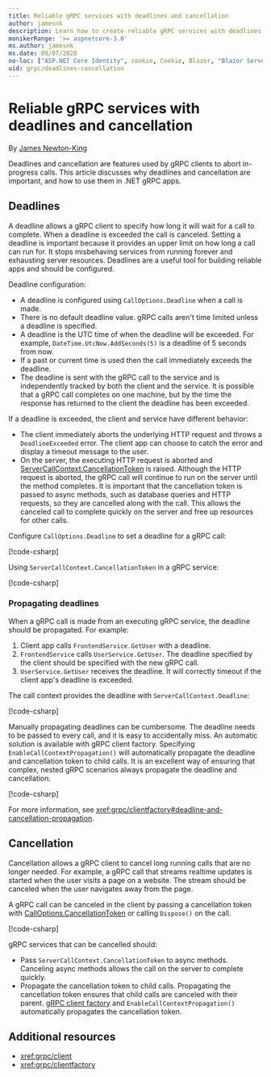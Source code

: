 ```yaml
---
title: Reliable gRPC services with deadlines and cancellation
author: jamesnk
description: Learn how to create reliable gRPC services with deadlines and cancellation in .NET.
monikerRange: '>= aspnetcore-3.0'
ms.author: jamesnk
ms.date: 09/07/2020
no-loc: ["ASP.NET Core Identity", cookie, Cookie, Blazor, "Blazor Server", "Blazor WebAssembly", "Identity", "Let's Encrypt", Razor, SignalR]
uid: grpc/deadlines-cancellation
---
```

# Reliable gRPC services with deadlines and cancellation

By [James Newton-King](https://twitter.com/jamesnk)

Deadlines and cancellation are features used by gRPC clients to abort in-progress calls. This article discusses why deadlines and cancellation are important, and how to use them in .NET gRPC apps.

## Deadlines

A deadline allows a gRPC client to specify how long it will wait for a call to complete. When a deadline is exceeded the call is canceled. Setting a deadline is important because it provides an upper limit on how long a call can run for. It stops misbehaving services from running forever and exhausting server resources. Deadlines are a useful tool for building reliable apps and should be configured.

Deadline configuration:

* A deadline is configured using `CallOptions.Deadline` when a call is made.
* There is no default deadline value. gRPC calls aren't time limited unless a deadline is specified.
* A deadline is the UTC time of when the deadline will be exceeded. For example, `DateTime.UtcNow.AddSeconds(5)` is a deadline of 5 seconds from now.
* If a past or current time is used then the call immediately exceeds the deadline.
* The deadline is sent with the gRPC call to the service and is independently tracked by both the client and the service. It is possible that a gRPC call completes on one machine, but by the time the response has returned to the client the deadline has been exceeded.

If a deadline is exceeded, the client and service have different behavior:

* The client immediately aborts the underlying HTTP request and throws a `DeadlineExceeded` error. The client app can choose to catch the error and display a timeout message to the user.
* On the server, the executing HTTP request is aborted and [ServerCallContext.CancellationToken](xref:System.Threading.CancellationToken) is raised. Although the HTTP request is aborted, the gRPC call will continue to run on the server until the method completes. It is important that the cancellation token is passed to async methods, such as database queries and HTTP requests, so they are cancelled along with the call. This allows the canceled call to complete quickly on the server and free up resources for other calls.

Configure `CallOptions.Deadline` to set a deadline for a gRPC call:

[!code-csharp[](~/grpc/deadlines-cancellation/deadline-client.cs?highlight=7,12)]

Using `ServerCallContext.CancellationToken` in a gRPC service:

[!code-csharp[](~/grpc/deadlines-cancellation/deadline-server.cs?highlight=5)]

### Propagating deadlines

When a gRPC call is made from an executing gRPC service, the deadline should be propagated. For example:

1. Client app calls `FrontendService.GetUser` with a deadline.
2. `FrontendService` calls `UserService.GetUser`. The deadline specified by the client should be specified with the new gRPC call.
3. `UserService.GetUser` receives the deadline. It will correctly timeout if the client app's deadline is exceeded.

The call context provides the deadline with `ServerCallContext.Deadline`:

[!code-csharp[](~/grpc/deadlines-cancellation/deadline-propagate.cs?highlight=7)]

Manually propagating deadlines can be cumbersome. The deadline needs to be passed to every call, and it is easy to accidentally miss. An automatic solution is available with gRPC client factory. Specifying `EnableCallContextPropagation()` will automatically propagate the deadline and cancellation token to child calls. It is an excellent way of ensuring that complex, nested gRPC scenarios always propagate the deadline and cancellation.

[!code-csharp[](~/grpc/deadlines-cancellation/clientfactory-propagate.cs?highlight=6)]

For more information, see <xref:grpc/clientfactory#deadline-and-cancellation-propagation>.

## Cancellation

Cancellation allows a gRPC client to cancel long running calls that are no longer needed. For example, a gRPC call that streams realtime updates is started when the user visits a page on a website. The stream should be canceled when the user navigates away from the page.

A gRPC call can be canceled in the client by passing a cancellation token with [CallOptions.CancellationToken](xref:System.Threading.CancellationToken) or calling `Dispose()` on the call.

[!code-csharp[](~/grpc/deadlines-cancellation/cancellation-client.cs?highlight=19)]

gRPC services that can be cancelled should:
* Pass `ServerCallContext.CancellationToken` to async methods. Canceling async methods allows the call on the server to complete quickly.
* Propagate the cancellation token to child calls. Propagating the cancellation token ensures that child calls are canceled with their parent. [gRPC client factory](xref:grpc/clientfactory) and `EnableCallContextPropagation()` automatically propagates the cancellation token.

## Additional resources

* <xref:grpc/client>
* <xref:grpc/clientfactory>
